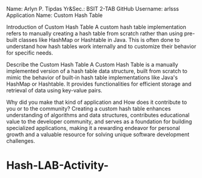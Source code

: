 Name: Arlyn P. Tipdas						       Yr&Sec.: BSIT 2-TAB
GitHub Username: arlsss
Application Name: Custom Hash Table

Introduction of Custom Hash Table 
                      A custom hash table implementation refers to manually creating a hash table from scratch rather than using pre-built classes like HashMap or Hashtable in Java. This is often done to understand how hash tables work internally and to customize their behavior for specific needs.
                      
Describe the Custom Hash Table 
	A Custom Hash Table is a manually implemented version of a hash table data structure, built from scratch to mimic the behavior of built-in hash table implementations like Java's HashMap or Hashtable. It provides functionalities for efficient storage and retrieval of data using key-value pairs.
 
Why did you make that kind of application and How does it contribute to you or to the community?
	Creating a custom hash table enhances understanding of algorithms and data structures, contributes educational value to the developer community, and serves as a foundation for building specialized applications, making it a rewarding endeavor for personal growth and a valuable resource for solving unique software development challenges.
# Hash-LAB-Activity-
